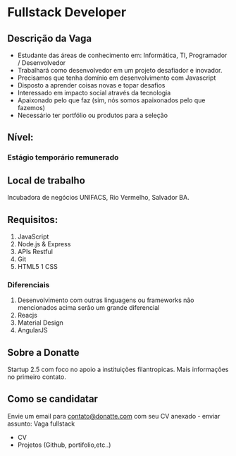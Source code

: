 # Fullstack Developer

## Descrição da Vaga
- Estudante das áreas de conhecimento em: Informática, TI, Programador / Desenvolvedor
- Trabalhará como desenvolvedor em um projeto desafiador e inovador.
- Precisamos que tenha domínio em desenvolvimento com Javascript
- Disposto a aprender coisas novas e topar desafios
- Interessado em impacto social através da tecnologia
- Apaixonado pelo que faz (sim, nós somos apaixonados pelo que fazemos)
- Necessário ter portfólio ou produtos para a seleção

## Nível: 
### Estágio temporário remunerado

## Local de trabalho
 Incubadora de negócios UNIFACS, Rio Vermelho, Salvador BA.

## Requisitos:
1. JavaScript
1. Node.js & Express
1. APIs Restful
1. Git
1. HTML5
1  CSS


### Diferenciais

1. Desenvolvimento com outras linguagens ou frameworks não mencionados acima serão um grande diferencial
1. Reacjs
1. Material Design
1. AngularJS

## Sobre a Donatte

Startup 2.5 com foco no apoio a instituições filantropicas.
Mais informações no primeiro contato.


## Como se candidatar

Envie um email para contato@donatte.com com seu CV anexado - enviar assunto:
Vaga fullstack

 - CV
 - Projetos (Github, portifolio,etc..)

